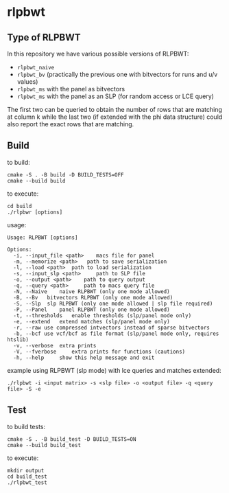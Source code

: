 # rlpbwt

## Type of RLPBWT

In this repository we have various  possible versions of RLPBWT:

- `rlpbwt_naive`
- `rlpbwt_bv` (practically the previous one with bitvectors for runs and u/v
  values)
- `rlpbwt_ms` with the panel as bitvectors
- `rlpbwt_ms` with the panel as an SLP (for random access or LCE query)

The first two can be queried to obtain the number of rows that are matching at
column k while the last two (if extended with the phi data structure) could also
report the exact rows that are matching.

## Build

to build:

```
cmake -S . -B build -D BUILD_TESTS=OFF
cmake --build build
```
to execute:
```
cd build
./rlpbwr [options]
```
usage:

```
Usage: RLPBWT [options]

Options:
  -i, --input_file <path>	 macs file for panel
  -m, --memorize <path>	  path to save serialization 
  -l, --load <path>	 path to load serialization
  -s, --input_slp <path>	 path to SLP file
  -o, --output <path>	 path to query output
  -q, --query <path>	 path to macs query file
  -N, --Naive	 naive RLPBWT (only one mode allowed)
  -B, --Bv	 bitvectors RLPBWT (only one mode allowed)
  -S, --Slp	 slp RLPBWT (only one mode allowed | slp file required)
  -P, --Panel	 panel RLPBWT (only one mode allowed)
  -t, --thresholds	 enable thresholds (slp/panel mode only)
  -e, --extend	 extend matches (slp/panel mode only)
  -r, --raw	use compressed intvectors instead of sparse bitvectors
  -b, --bcf	use vcf/bcf as file format (slp/panel mode only, requires htslib)
  -v, --verbose	 extra prints
  -V, --fverbose	 extra prints for functions (cautions)
  -h, --help	 show this help message and exit

```

example using RLPBWT (slp mode) with lce queries and matches extended:

```./rlpbwt -i <input matrix> -s <slp file> -o <output file> -q <query file> -S -e```

## Test

to build tests:

```
cmake -S . -B build_test -D BUILD_TESTS=ON
cmake --build build_test
```

to execute:
```
mkdir output
cd build_test
./rlpbwt_test
```
